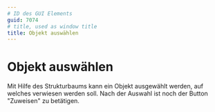 ```yaml
---
# ID des GUI Elements
guid: 7074
# title, used as window title
title: Objekt auswählen
---
```


# Objekt auswählen

Mit Hilfe des Strukturbaums kann ein Objekt ausgewählt werden, auf welches verwiesen werden soll. Nach der Auswahl ist noch der Button "Zuweisen" zu betätigen.

